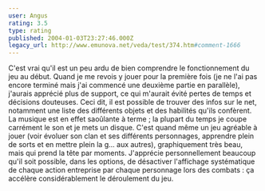 ```yaml
---
user: Angus
rating: 3.5
type: rating
published: 2004-01-03T23:27:46.000Z
legacy_url: http://www.emunova.net/veda/test/374.htm#comment-1666
---
```

C'est vrai qu'il est un peu ardu de bien comprendre le fonctionnement du jeu au début. Quand je me revois y jouer pour la première fois (je ne l'ai pas encore terminé mais j'ai commencé une deuxième partie en parallèle), j'aurais apprécié plus de support, ce qui m'aurait évité pertes de temps et décisions douteuses. Ceci dit, il est possible de trouver des infos sur le net, notamment une liste des différents objets et des habilités qu'ils confèrent.
La musique est en effet saoûlante à terme ; la plupart du temps je coupe carrément le son et je mets un disque.
C'est quand même un jeu agréable à jouer (voir évoluer son clan et ses différents personnages, apprendre plein de sorts et en mettre plein la g... aux autres), graphiquement très beau, mais qui prend la tête par moments.
J'apprécie personnellement beaucoup qu'il soit possible, dans les options, de désactiver l'affichage systématique de chaque action entreprise par chaque personnage lors des combats : ça accélère considérablement le déroulement du jeu.